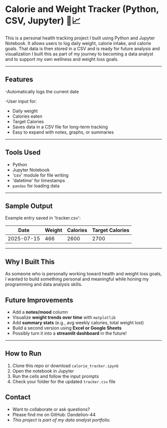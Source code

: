# Calorie and Weight Tracker (Python, CSV, Jupyter) 🥗📈
This is a personal health tracking project I built using Python and Jupyter Notebook. It allows users to log daily weight, calorie intake, and calorie goals. That data 
is then stored in a CSV and is ready for future analysis and visualization
I built this as part of my journey to becoming a data analyst and to support my own wellness and weight loss goals.

---
## Features

-Automatically logs the current date

-User input for:
  - Daily weight
  - Calories eaten
  - Target Calories
  - Saves data in a CSV file for long-term tracking
  - Easy to expand with notes, graphs, or summaries

---

## Tools Used

- Python
- Jupyter Notebook
- 'csv' module for file writing
- 'datetime' for timestamps
- `pandas` for loading data

---

## Sample Output

Example entry saved in 'tracker.csv':

| Date       | Weight | Calories | Target Calories |
|------------|--------|----------|------------------|
| 2025-07-15 | 466    | 2600     | 2700             |

---

## Why I Built This

As someone who is personally working toward health and weight loss goals, I wanted to build something personal and meaningful while honing my programming and data analysis skills.

## Future Improvements

- Add a **notes/mood** column
- Visualize **weight trends over time** with `matplotlib`
- Add **summary stats** (e.g., avg weekly calories, total weight lost)
- Build a second version using **Excel or Google Sheets**
- Possibly turn it into a **streamlit dashboard** in the future!

---

##  How to Run

1. Clone this repo or download `calorie_tracker.ipynb`
2. Open the notebook in Jupyter
3. Run the cells and follow the input prompts
4. Check your folder for the updated `tracker.csv` file

## Contact

- Want to collaborate or ask questions?  
- Please find me on GitHub: Dandelion-44 
- *This project is part of my data analyst portfolio.*

